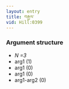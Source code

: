 ```yaml
---
layout: entry
title: བརྒྱལ་
vid: Hill:0399
---
```

### Argument structure
* _N =3_
* arg1 (1)
* arg1 (0)
* arg1 (0)
* arg1-arg2 (0)
